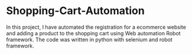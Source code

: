 # Shopping-Cart-Automation

In this project, I have automated the registration for a ecommerce website and adding a product to the shopping cart using Web automation Robot framework. The code was written in python with selenium and robot framework. 

